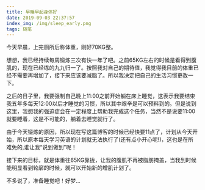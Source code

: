```yaml
---
title: 早睡早起身体好
date: 2019-09-03 22:37:57
index_img: /img/sleep_early.png
tags: 随笔
---
```


今天早晨，上完厕所后称体重，刚好70KG整。

想想，我已经持续每周锻炼三次有快一年了吧。之前65KG左右的时候是看得到腹肌的，现在已经练的九九归一了。按照我对自己的期待值，我觉得我目前的体重已经不需要再增加了，接下来应该要减脂了。所以我决定把自己的生活习惯更改一下。

之后的日子里，我要强制自己晚上11:00之前开始躺在床上睡觉，这表示我要结束我五年多每天12:00以后才睡觉的习惯，所以其中艰辛是可以预料到的。但是说到这里，我想我的强迫症会在一定程度上帮助我完成这个任务，当然不是说要11:00就要睡着，这是不可能的，躺着去睡觉就行了。

由于今天锻炼的原因，所以现在写这篇博客的时候已经快要11点了，计划从今天开始，所以原本每天学习英语的计划就无法执行了(还有点小开心呢!)，这也是在所难免的,谁让我“说到做到”呢！

接下来的目标，就是体重往65KG靠拢，让我的腹肌不再被脂肪掩盖，当我到时候能明显看到轮廓的时候，就可以开始新的增肌计划了。


不多说了，准备睡觉吧！好梦...